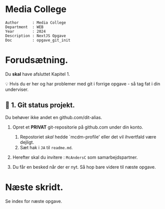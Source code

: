 # Media College
```
Author      : Media College
Department  : WEB 
Year        : 2024 
Description : NextJS Opgave
Doc         : opgave_git_init 
```

# Forudsætning.

Du **skal** have afsluttet Kapitel 1.

:bulb: Hvis du er her og har problemer med git i forrige opgave - så tag fat i din underviser. 

## :dart: 1. Git status projekt.

Du behøver ikke andet en github.com/dit-alias.

1. Opret et **PRIVAT** git-repositorie på github.com under din konto.
    1. Repostoriet *skal* hedde `mcdm-profile' eller det vil ihvertfald være dejligt.
    1. Sæt hak i `JA` til `readme.md`.
    
2. Herefter skal du invitere : `McAndersC` som samarbejdspartner.
3. Du får en besked når der er nyt. Så hop bare videre til næste opgave.

# Næste skridt.

Se index for næste opgave.



